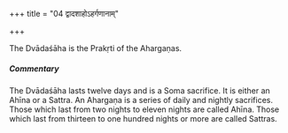 +++
title = "04 द्वादशाहोऽहर्गणानाम्"

+++

The Dvādaśāha is the Prakṛti of the Ahargaṇas.

#####  Commentary

The Dvādaśāha lasts twelve days and is a Soma sacrifice. It is either an Ahīna or a Sattra. An Ahargaṇa is a series of daily and nightly sacrifices. Those which last from two nights to eleven nights are called Ahīna. Those which last from thirteen to one hundred nights or more are called Sattras.
